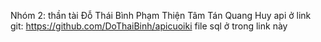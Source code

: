 Nhóm 2: thần tài
Đỗ Thái Bình
Phạm Thiện Tâm
Tán Quang Huy
api ở link git: https://github.com/DoThaiBinh/apicuoiki
file sql ở trong link này

